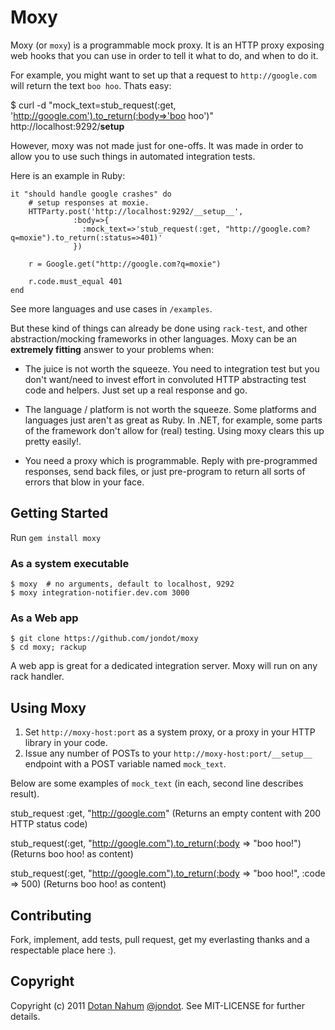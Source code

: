 # Moxy

Moxy (or `moxy`) is a programmable mock proxy. It is an HTTP proxy exposing web hooks that you can use in order to tell it what to do, and when to do it.

For example, you might want to set up that a request to `http://google.com` will return the text `boo hoo`. Thats easy:

  $ curl -d "mock_text=stub_request(:get, 'http://google.com').to_return(:body=>'boo hoo')" http://localhost:9292/__setup__ 

However, moxy was not made just for one-offs. It was made in order to allow you to use such things in automated integration tests.

Here is an example in Ruby:

	it "should handle google crashes" do
		# setup responses at moxie.
		HTTParty.post('http://localhost:9292/__setup__', 
		          :body=>{
		            :mock_text=>'stub_request(:get, "http://google.com?q=moxie").to_return(:status=>401)'
		          })

		r = Google.get("http://google.com?q=moxie")

		r.code.must_equal 401
	end

See more languages and use cases in `/examples`.  


But these kind of things can already be done using `rack-test`, and other abstraction/mocking frameworks in other languages. Moxy can be an **extremely fitting** answer to your problems when:

* The juice is not worth the squeeze. You need to integration test but you don't want/need to invest effort in convoluted HTTP abstracting test code and helpers. Just set up a real response and go.

* The language / platform is not worth the squeeze. Some platforms and languages just aren't as great as Ruby. In .NET, for example, some parts of the framework don't allow for (real) testing. Using moxy clears this up pretty easily!.

* You need a proxy which is programmable. Reply with pre-programmed responses, send back files, or just pre-program to return all sorts of errors that blow in your face.




## Getting Started

Run `gem install moxy`


### As a system executable

	$ moxy  # no arguments, default to localhost, 9292
	$ moxy integration-notifier.dev.com 3000 

### As a Web app

	$ git clone https://github.com/jondot/moxy
	$ cd moxy; rackup

A web app is great for a dedicated integration server. Moxy will run on any rack handler.



## Using Moxy

1. Set `http://moxy-host:port` as a system proxy, or a proxy in your HTTP library in your code.
2. Issue any number of POSTs to your `http://moxy-host:port/__setup__` endpoint with a POST variable named `mock_text`.

Below are some examples of `mock_text` (in each, second line describes result).

  stub_request :get, "http://google.com"
  (Returns an empty content with 200 HTTP status code)


  stub_request(:get, "http://google.com").to_return(:body => "boo hoo!")
  (Returns boo hoo! as content)


  stub_request(:get, "http://google.com").to_return(:body => "boo hoo!", :code => 500)
  (Returns boo hoo! as content)


## Contributing

Fork, implement, add tests, pull request, get my everlasting thanks and a respectable place here :).


## Copyright

Copyright (c) 2011 [Dotan Nahum](http://gplus.to/dotan) [@jondot](http://twitter.com/jondot). See MIT-LICENSE for further details.
